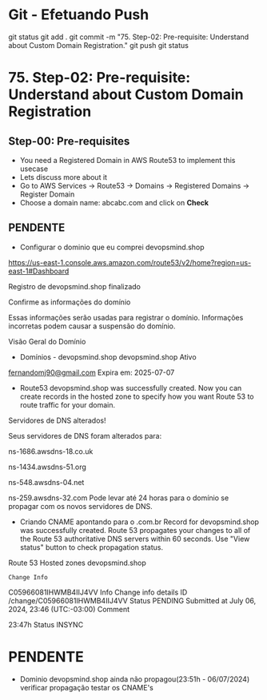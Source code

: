 
# ############################################################################
# ############################################################################
# ############################################################################
# Git - Efetuando Push

git status
git add .
git commit -m "75. Step-02: Pre-requisite: Understand about Custom Domain Registration."
git push
git status



# ############################################################################
# ############################################################################
# ############################################################################
#   75. Step-02: Pre-requisite: Understand about Custom Domain Registration



## Step-00: Pre-requisites
- You need a Registered Domain in AWS Route53 to implement this usecase
- Lets discuss more about it
- Go to AWS Services -> Route53 -> Domains -> Registered Domains -> Register Domain
- Choose a domain name: abcabc.com and click on **Check** 


## PENDENTE
- Configurar o dominio que eu comprei
devopsmind.shop

<https://us-east-1.console.aws.amazon.com/route53/v2/home?region=us-east-1#Dashboard>

Registro de devopsmind.shop finalizado

Confirme as informações do domínio

Essas informações serão usadas para registrar o domínio. Informações incorretas podem causar a suspensão do domínio.



Visão Geral do Domínio
- Domínios - devopsmind.shop
devopsmind.shop
Ativo

fernandomj90@gmail.com
Expira em: 2025-07-07



- Route53
devopsmind.shop was successfully created.
Now you can create records in the hosted zone to specify how you want Route 53 to route traffic for your domain.


Servidores de DNS alterados!

Seus servidores de DNS foram alterados para:

ns-1686.awsdns-18.co.uk

ns-1434.awsdns-51.org

ns-548.awsdns-04.net

ns-259.awsdns-32.com
Pode levar até 24 horas para o domínio se propagar com os novos servidores de DNS.



- Criando CNAME apontando para o .com.br
Record for devopsmind.shop was successfully created.
Route 53 propagates your changes to all of the Route 53 authoritative DNS servers within 60 seconds. Use "View status" button to check propagation status.

Route 53
Hosted zones
devopsmind.shop

    Change Info

C05966081IHWMB4IIJ4VV  Info
Change info details
ID
/change/C05966081IHWMB4IIJ4VV
Status
PENDING
Submitted at
July 06, 2024, 23:46 (UTC:-03:00)
Comment


23:47h
Status
INSYNC




# ############################################################################
# ############################################################################
# ############################################################################
# PENDENTE

- Dominio devopsmind.shop ainda não propagou(23:51h - 06/07/2024)
verificar propagação
testar os CNAME's